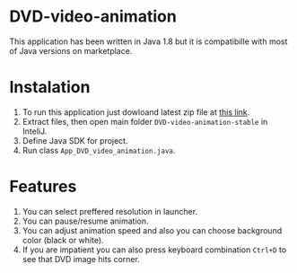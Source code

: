# DVD-video-animation
This application has been written in Java 1.8 but it is compatibille with most of Java versions on marketplace.

# Instalation
1. To run this application just dowloand latest zip file at <a href="https://github.com/ZiumC/DVD-video-animation/releases" rel="nofollow">this link</a>.
2. Extract files, then open main folder ```DVD-video-animation-stable``` in InteliJ.
3. Define Java SDK for project.
4. Run class ```App_DVD_video_animation.java```.

# Features
1. You can select preffered resolution in launcher.
2. You can pause/resume animation.
3. You can adjust animation speed and also you can choose background color (black or white).
4. If you are impatient you can also press keyboard combination ```Ctrl+D``` to see that DVD image hits corner. 
